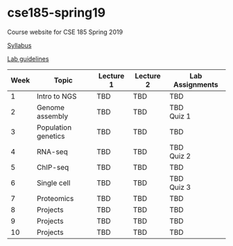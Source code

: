# cse185-spring19
Course website for CSE 185 Spring 2019

[Syllabus](https://github.com/gymreklab/cse185-spring19/blob/master/cse185-spring19-syllabus.md)

[Lab guidelines](https://github.com/gymreklab/cse185-spring19/blob/master/cse185-spring19-labs.md)

| Week | Topic | Lecture 1 | Lecture 2 | Lab Assignments |
|------|-------|-----------|-------|-----------|
|  1 | Intro to NGS | TBD | TBD | TBD | 
|  2 | Genome assembly | TBD | TBD |  TBD <br>Quiz 1 |
|  3 | Population genetics | TBD | TBD |  TBD |
|  4 | RNA-seq | TBD | TBD |  TBD <br>Quiz 2 |
|  5 | ChIP-seq | TBD | TBD |  TBD |
|  6 | Single cell | TBD | TBD |  TBD <br>Quiz 3 |
|  7 | Proteomics | TBD | TBD |  TBD |
|  8 | Projects | TBD | TBD | TBD |
|  9 | Projects | TBD |  TBD | TBD |
|  10 | Projects | TBD | TBD | TBD |
